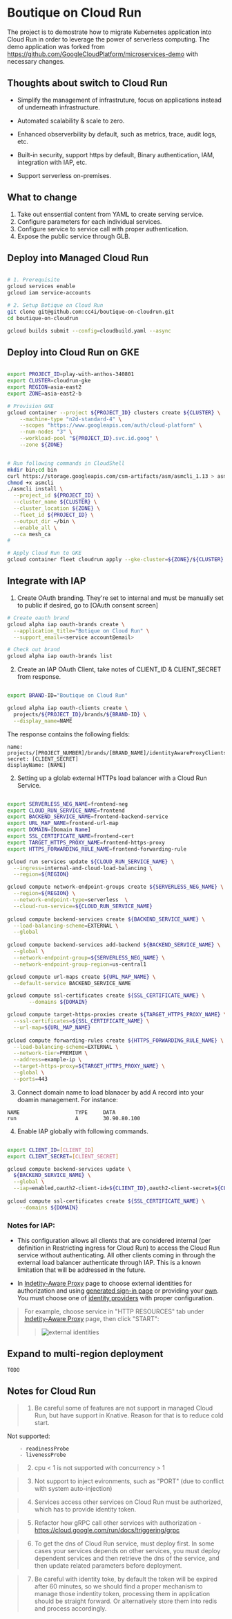 # Boutique on Cloud Run

The project is to demostrate how to migrate Kubernetes application into Cloud Run in order to leverage the power of serverless computing. The demo application was forked from https://github.com/GoogleCloudPlatform/microservices-demo with necessary changes.


## Thoughts about switch to Cloud Run

- Simplify the management of infrastruture, focus on applications instead of underneath infrastructure. 

- Automated scalability & scale to zero.

- Enhanced observerbility by default, such as metrics, trace, audit logs, etc.

- Built-in security, support https by default, Binary authentication, IAM, integration with IAP, etc.

- Support serverless on-premises.




## What to change

1. Take out enssential content from YAML to create serving service.
2. Configure parameters for each individual services.
3. Configure service to service call with proper authentication. 
4. Expose the public service through GLB.



## Deploy into Managed Cloud Run

```bash

# 1. Prerequisite
gcloud services enable 
gcloud iam service-accounts

# 2. Setup Botique on Cloud Run
git clone git@github.com:cc4i/boutique-on-cloudrun.git
cd boutique-on-cloudrun

gcloud builds submit --config=cloudbuild.yaml --async

```

## Deploy into Cloud Run on GKE

```bash

export PROJECT_ID=play-with-anthos-340801
export CLUSTER=cloudrun-gke
export REGION=asia-east2
export ZONE=asia-east2-b

# Provision GKE
gcloud container --project ${PROJECT_ID} clusters create ${CLUSTER} \
    --machine-type "n2d-standard-4" \
    --scopes "https://www.googleapis.com/auth/cloud-platform" \
    --num-nodes "3" \
    --workload-pool "${PROJECT_ID}.svc.id.goog" \
    --zone ${ZONE}


# Run following commands in CloudShell
mkdir bin;cd bin
curl https://storage.googleapis.com/csm-artifacts/asm/asmcli_1.13 > asmcli
chmod +x asmcli
./asmcli install \
  --project_id ${PROJECT_ID} \
  --cluster_name ${CLUSTER} \
  --cluster_location ${ZONE} \
  --fleet_id ${PROJECT_ID} \
  --output_dir ~/bin \
  --enable_all \
  --ca mesh_ca
# 

# Apply Cloud Run to GKE
gcloud container fleet cloudrun apply --gke-cluster=${ZONE}/${CLUSTER}

```


## Integrate with IAP

1. Create OAuth branding. They're set to internal and must be manually set to public if desired, go to [OAuth consent screen]

```bash
# Create oauth brand 
gcloud alpha iap oauth-brands create \
  --application_title="Botique on Cloud Run" \
  --support_email=<service account@email>

# Check out brand
gcloud alpha iap oauth-brands list

```

2. Create an IAP OAuth Client, take notes of CLIENT_ID & CLIENT_SECRET from response.

```bash

export BRAND-ID="Boutique on Cloud Run"

gcloud alpha iap oauth-clients create \
  projects/${PROJECT_ID}/brands/${BRAND-ID} \
  --display_name=NAME
```
The response contains the following fields:
```
name: projects/[PROJECT_NUMBER]/brands/[BRAND_NAME]/identityAwareProxyClients/[CLIENT_ID]
secret: [CLIENT_SECRET]
displayName: [NAME]

```


2. Setting up a glolab external HTTPs load balancer with a Cloud Run Service.

```bash

export SERVERLESS_NEG_NAME=frontend-neg
export CLOUD_RUN_SERVICE_NAME=frontend
export BACKEND_SERVICE_NAME=frontend-backend-service
export URL_MAP_NAME=frontend-url-map
export DOMAIN=[Domain Name]
export SSL_CERTIFICATE_NAME=frontend-cert
export TARGET_HTTPS_PROXY_NAME=frontend-https-proxy
export HTTPS_FORWARDING_RULE_NAME=frontend-forwarding-rule

gcloud run services update ${CLOUD_RUN_SERVICE_NAME} \
  --ingress=internal-and-cloud-load-balancing \
  --region=${REGION}

gcloud compute network-endpoint-groups create ${SERVERLESS_NEG_NAME} \
  --region=${REGION} \
  --network-endpoint-type=serverless  \
  --cloud-run-service=${CLOUD_RUN_SERVICE_NAME}
   
gcloud compute backend-services create ${BACKEND_SERVICE_NAME} \
  --load-balancing-scheme=EXTERNAL \
  --global
   
gcloud compute backend-services add-backend ${BACKEND_SERVICE_NAME} \
  --global \
  --network-endpoint-group=${SERVERLESS_NEG_NAME} \
  --network-endpoint-group-region=us-central1

gcloud compute url-maps create ${URL_MAP_NAME} \
  --default-service BACKEND_SERVICE_NAME

gcloud compute ssl-certificates create ${SSL_CERTIFICATE_NAME} \
       --domains ${DOMAIN}

gcloud compute target-https-proxies create ${TARGET_HTTPS_PROXY_NAME} \
  --ssl-certificates=${SSL_CERTIFICATE_NAME} \
  --url-map=${URL_MAP_NAME}
   
gcloud compute forwarding-rules create ${HTTPS_FORWARDING_RULE_NAME} \
  --load-balancing-scheme=EXTERNAL \
  --network-tier=PREMIUM \
  --address=example-ip \
  --target-https-proxy=${TARGET_HTTPS_PROXY_NAME} \
  --global \
  --ports=443
```
    
3. Connect domain name to load blanacer by add A record into your doamin management. For instance:

```
NAME                  TYPE     DATA
run                   A        30.90.80.100
```

4. Enable IAP globally with following commands. 

```bash

export CLIENT_ID=[CLIENT_ID]
export CLIENT_SECRET=[CLIENT_SECRET]

gcloud compute backend-services update \
  ${BACKEND_SERVICE_NAME} \
  --global \
  --iap=enabled,oauth2-client-id=${CLIENT_ID},oauth2-client-secret=${CLIENT_SECRET}
   
gcloud compute ssl-certificates create ${SSL_CERTIFICATE_NAME} \
    --domains ${DOMAIN}
```

### Notes for IAP: 
- This configuration allows all clients that are considered internal (per definition in Restricting ingress for Cloud Run) to access the Cloud Run service without authenticating. All other clients coming in through the external load balancer authenticate through IAP. This is a known limitation that will be addressed in the future.

- In [Indetity-Aware Proxy](https://console.cloud.google.com/security/iap) page to choose external identities for authorization and using [generated sign-in page](https://cloud.google.com/iap/docs/cloud-run-sign-in?_ga=2.69658834.-352041230.1644724472) or providing your [own](https://cloud.google.com/iap/docs/using-firebaseui?_ga=2.70232146.-352041230.1644724472). You must choose one of [identity providers](https://console.cloud.google.com/customer-identity/providers) with proper configuration.

>For example, choose service in "HTTP RESOURCES" tab under [Indetity-Aware Proxy](https://console.cloud.google.com/security/iap) page, then click "START":
>>![external identities](./hack/ei-console.png)


## Expand to multi-region deployment
```
TODO
```

## Notes for Cloud Run

>1. Be careful some of features are not support in managed Cloud Run, but have support in Knative. Reason for that is to reduce cold start.

Not supported:
```
    - readinessProbe
    - livenessProbe
```


>2. cpu < 1 is not supported with concurrency > 1

>3. Not support to inject evironments, such as "PORT" (due to conflict with system auto-injection)

>4. Services access other services on Cloud Run must be authorized, which has to provide identity token.

>5. Refactor how gRPC call other services with authorization - https://cloud.google.com/run/docs/triggering/grpc

>6. To get the dns of Cloud Run service, must deploy first. In some cases your services depends on other services, you must deploy dependent services and then retrieve the dns of the service, and then update related parameters before deployment. 

>7. Be careful with identity toke, by default the token will be expired after 60 minutes, so we should find a proper mechanism to manage those indentity token, processing them in application should be straight forward. Or alternatively store them into redis and process accordingly. 



